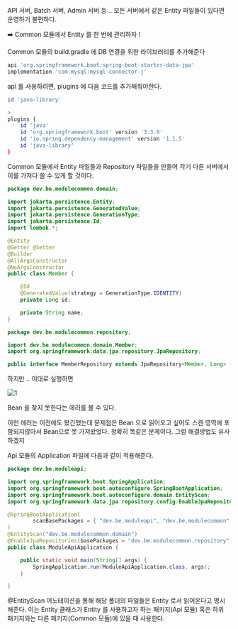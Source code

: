 API 서버, Batch 서버, Admin 서버 등 .. 모든 서버에서 같은 Entity 파일들이 있다면 운영하기 불편하다.

➡️ Common 모듈에서 Entity 를 한 번에 관리하자 !

Common 모듈의 build.gradle 에 DB 연결을 위한 라이브러리를 추가해준다

```bash
api 'org.springframework.boot:spring-boot-starter-data-jpa'
implementation 'com.mysql:mysql-connector-j'
```

api 를 사용하려면, plugins 에 다음 코드를 추가해줘야한다.

```bash
id 'java-library'

>
plugins {
	id 'java'
	id 'org.springframework.boot' version '3.3.0'
	id 'io.spring.dependency-management' version '1.1.5'
	id 'java-library'
}
```

Common 모듈에서 Entity 파일들과 Repository 파일들을 만들어 각기 다른 서버에서 이를 가져다 쓸 수 있게 할 것이다.

```java
package dev.be.modulecommon.domain;

import jakarta.persistence.Entity;
import jakarta.persistence.GeneratedValue;
import jakarta.persistence.GenerationType;
import jakarta.persistence.Id;
import lombok.*;

@Entity
@Getter @Setter
@Builder
@AllArgsConstructor
@NoArgsConstructor
public class Member {

    @Id
    @GeneratedValue(strategy = GenerationType.IDENTITY)
    private Long id;

    private String name;
}
```

```java
package dev.be.modulecommon.repository;

import dev.be.modulecommon.domain.Member;
import org.springframework.data.jpa.repository.JpaRepository;

public interface MemberRepository extends JpaRepository<Member, Long> {}
```

하지만 .. 이대로 실행하면

![1](https://github.com/gilyeon00/multiModule/assets/52391627/f6f7e670-7304-4f32-ac84-7883794b9c9e)

Bean 을 찾지 못한다는 에러를 볼 수 있다.

이런 에러는 이전에도 봤긴했는데 문제점은 Bean 으로 읽어오고 싶어도 스캔 영역에 포함되지않아서 Bean으로 못 가져왔었다.
정확히 똑같은 문제이다. 그럼 해결방법도 유사하겠지

Api 모듈의 Application 파일에 다음과 같이 적용해준다.

```java
package dev.be.moduleapi;

import org.springframework.boot.SpringApplication;
import org.springframework.boot.autoconfigure.SpringBootApplication;
import org.springframework.boot.autoconfigure.domain.EntityScan;
import org.springframework.data.jpa.repository.config.EnableJpaRepositories;

@SpringBootApplication(
        scanBasePackages = { "dev.be.moduleapi", "dev.be.modulecommon" }
)
@EntityScan("dev.be.modulecommon.domain")
@EnableJpaRepositories(basePackages = "dev.be.modulecommon.repository")
public class ModuleApiApplication {

    public static void main(String[] args) {
        SpringApplication.run(ModuleApiApplication.class, args);
    }

}
```

@EntityScan 어노테이션을 통해 해당 폴더의 파일들은 Entity 로서 읽어온다고 명시해준다.
이는 Entity 클래스가 Entity 를 사용하고자 하는 패키지(Api 모듈) 혹은 하위 패키지와는 다른 패키지(Common 모듈)에 있을 때 사용한다.